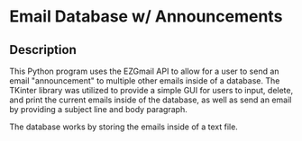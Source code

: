 # Email Database w/ Announcements

<h2>Description</h2>
<p>This Python program uses the EZGmail API to allow for a user to send an email "announcement" to multiple other emails inside of a database. The TKinter library was utilized to provide a simple GUI for users to input, delete, and print the current emails inside of the database, as well as send an email by providing a subject line and body paragraph.</p>
<p>The database works by storing the emails inside of a text file.</p>
